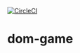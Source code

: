 [![CircleCI](https://circleci.com/gh/Maden51/dom-game/tree/main.svg?style=svg)](https://circleci.com/gh/Maden51/dom-game/tree/main)

# dom-game